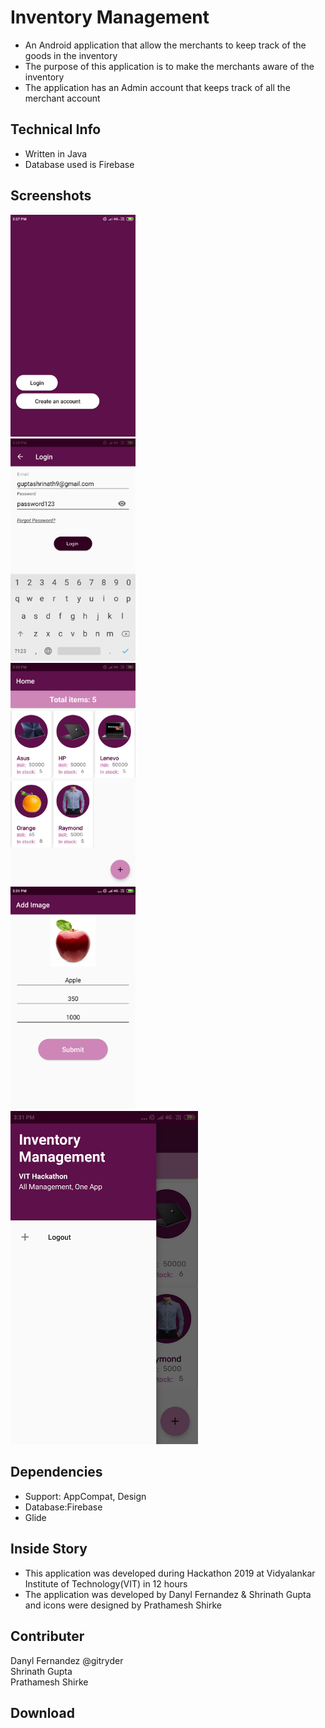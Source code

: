 <h1>Inventory Management</h1>
<ul>
<li>An Android application that allow the merchants to keep track of the goods in the inventory</li>
<li>The purpose of this application is to make the merchants aware of the inventory</li>
<li>The application has an Admin account that keeps track of all the merchant account</li>
</ul>
<h2>Technical Info</h2>
<ul>
<li>Written in Java </li>
<li>Database used is Firebase</li>
</ul>
<h2>Screenshots</h2>
<div class="row">
  <div class="column">
<img src="https://github.com/ShrinathGupta09/Inventory-Management/blob/master/Images/Start.png" width="200" alt="Start Screen">
  </div>
  
  <div class="column">
<img src="https://github.com/ShrinathGupta09/Inventory-Management/blob/master/Images/Login.png" width="200" alt="Login Screen">
</div>
<img src="https://github.com/ShrinathGupta09/Inventory-Management/blob/master/Images/View.png" width="200" alt="Items Screen">

  <div class="column">
<img src="https://github.com/ShrinathGupta09/Inventory-Management/blob/master/Images/Add.png" width="200" alt="Add Items Screen">
</div>

  <div class="column">
<img src="https://github.com/ShrinathGupta09/Inventory-Management/blob/master/Images/Drawer.png" width="300" alt="Drawer Screen">
</div>
</div>
<h2>Dependencies</h2>
<ul>
  <li>Support: AppCompat, Design</li>
  <li>Database:Firebase</li>
  <li>Glide</li>
</ul>
<h2>Inside Story</h2>
<ul>
<li>This application was developed during Hackathon 2019 at Vidyalankar Institute of Technology(VIT) in 12 hours</li>
<li>The application was developed by Danyl Fernandez & Shrinath Gupta and icons were designed by Prathamesh Shirke</li>
</ul>
<h2>Contributer</h2>
Danyl Fernandez @gitryder<br>
Shrinath Gupta<br>
Prathamesh Shirke<br>
<h2>Download</h2>

